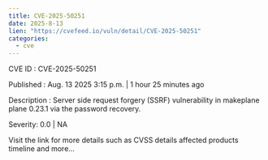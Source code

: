 ```yaml
--- 
title: CVE-2025-50251
date: 2025-8-13
lien: "https://cvefeed.io/vuln/detail/CVE-2025-50251"
categories:
  - cve
---
```


CVE ID : CVE-2025-50251

Published :  Aug. 13
2025
3:15 p.m. | 1 hour
25 minutes ago

Description : Server side request forgery (SSRF) vulnerability in makeplane plane 0.23.1 via the password recovery.

Severity: 0.0 | NA

Visit the link for more details
such as CVSS details
affected products
timeline
and more...
